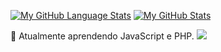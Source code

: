 
[![My GitHub Language Stats](https://github-readme-stats.vercel.app/api/top-langs/?username=otaviosbms&langs_count=5&theme=tokyonight)]()
[![My GitHub Stats](https://github-readme-stats.vercel.app/api/?username=otaviosbms&count_private=true&theme=tokyonight&showicons=true)]()



🌱 Atualmente aprendendo JavaScript e PHP.
 <a href="https://www.linkedin.com/in/ot%C3%A1vio-sbms-204165245/" target="_blank"><img src="https://img.shields.io/badge/-LinkedIn-%230077B5?style=for-the-badge&logo=linkedin&logoColor=white" target="_blank"></a> 
<!--
**otaviosbms/otaviosbms** is a ✨ _special_ ✨ repository because its `README.md` (this file) appears on your GitHub profile.

Here are some ideas to get you started:

- 🔭 I’m currently working on ...
- 🌱 I’m currently learning ...
- 👯 I’m looking to collaborate on ...
- 🤔 I’m looking for help with ...
- 💬 Ask me about ...
- 📫 How to reach me: ...
- 😄 Pronouns: ...
- ⚡ Fun fact: ...
-->
